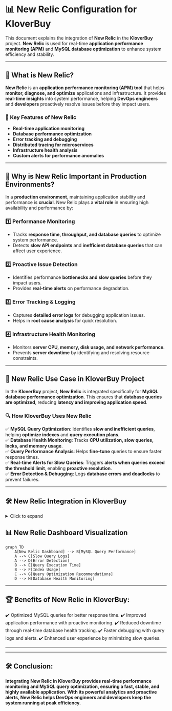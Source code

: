 # 📊 New Relic Configuration for KloverBuy

This document explains the integration of **New Relic** in the **KloverBuy** project. **New Relic** is used for real-time **application performance monitoring (APM)** and **MySQL database optimization** to enhance system efficiency and stability.

---

## 🚀 What is New Relic?

**New Relic** is an **application performance monitoring (APM) tool** that helps **monitor, diagnose, and optimize** applications and infrastructure. It provides **real-time insights** into system performance, helping **DevOps engineers** and **developers** proactively resolve issues before they impact users.

### 🔹 Key Features of New Relic
- **Real-time application monitoring**  
- **Database performance optimization**  
- **Error tracking and debugging**  
- **Distributed tracing for microservices**  
- **Infrastructure health analysis**  
- **Custom alerts for performance anomalies**  

---

## 🎯 Why is New Relic Important in Production Environments?

In a **production environment**, maintaining application stability and performance is **crucial**. New Relic plays a **vital role** in ensuring high availability and performance by:

### **1️⃣ Performance Monitoring**
- Tracks **response time, throughput, and database queries** to optimize system performance.  
- Detects **slow API endpoints** and **inefficient database queries** that can affect user experience.  

### **2️⃣ Proactive Issue Detection**
- Identifies performance **bottlenecks and slow queries** before they impact users.  
- Provides **real-time alerts** on performance degradation.  

### **3️⃣ Error Tracking & Logging**
- Captures **detailed error logs** for debugging application issues.  
- Helps in **root cause analysis** for quick resolution.  

### **4️⃣ Infrastructure Health Monitoring**
- Monitors **server CPU, memory, disk usage, and network performance**.  
- Prevents **server downtime** by identifying and resolving resource constraints.  

---

## 📌 New Relic Use Case in KloverBuy Project

In the **KloverBuy** project, **New Relic** is integrated specifically for **MySQL database performance optimization**. This ensures that **database queries are optimized**, reducing **latency and improving application speed**.

### 🔍 How KloverBuy Uses New Relic
✅ **MySQL Query Optimization**: Identifies **slow and inefficient queries**, helping **optimize indexes** and **query execution plans**.  
✅ **Database Health Monitoring**: Tracks **CPU utilization, slow queries, locks, and memory usage**.  
✅ **Query Performance Analysis**: Helps **fine-tune** queries to ensure faster response times.  
✅ **Real-time Alerts for Slow Queries**: Triggers **alerts when queries exceed the threshold limit**, enabling **proactive resolution**.  
✅ **Error Detection & Debugging**: Logs **database errors and deadlocks** to prevent failures.  

---

## 🛠️ New Relic Integration in KloverBuy
<details>
<summary>Click to expand</summary>

### **1️⃣ Install New Relic Agent**
To integrate **New Relic APM**, install the New Relic agent in the **Node.js backend**:

```bash
npm install newrelic --save
```
### **2️⃣ Configure New Relic Agent**
Create a newrelic.js file in the root directory:
```js
exports.config = {
  app_name: ['KloverBuy'],
  license_key: 'YOUR_NEW_RELIC_LICENSE_KEY',
  logging: {
    level: 'info'
  },
  rules: {
    ignore: [/health-check/]
  }
};
```
### **3️⃣ Enable MySQL Monitoring**
Modify newrelic.js to enable MySQL query tracking:
```bash
config.transaction_tracer.record_sql = 'obfuscated';
config.transaction_tracer.explain_threshold = 500;  // Queries exceeding 500ms will be logged
```
### **4️⃣ Import New Relic in Application**
Modify server.js to include New Relic:
```bash
require('newrelic'); // Load New Relic before anything else
const express = require('express');
const app = express();
```
</details>

## 📊 **New Relic Dashboard Visualization**
```mermaid
graph TD
    A[New Relic Dashboard] --> B[MySQL Query Performance]
    A --> C[Slow Query Logs]
    A --> D[Error Detection]
    B --> E[Query Execution Time]
    B --> F[Index Usage]
    C --> G[Query Optimization Recommendations]
    D --> H[Database Health Monitoring]
```

---
## 🏆 **Benefits of New Relic in KloverBuy:**
✔️ Optimized MySQL queries for better response time.
✔️ Improved application performance with proactive monitoring.
✔️ Reduced downtime through real-time database health tracking.
✔️ Faster debugging with query logs and alerts.
✔️ Enhanced user experience by minimizing slow queries.

---

---
## 🛠️ **Conclusion:**

**Integrating New Relic in KloverBuy provides real-time performance monitoring and MySQL query optimization, ensuring a fast, stable, and highly available application. With its powerful analytics and proactive alerts, New Relic helps DevOps engineers and developers keep the system running at peak efficiency.**